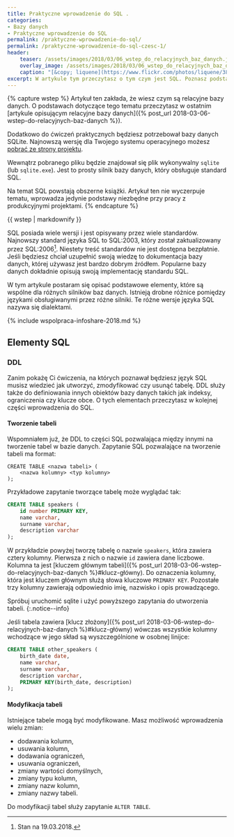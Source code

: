 ```yaml
---
title: Praktyczne wprowadzenie do SQL .
categories:
- Bazy danych
- Praktyczne wprowadzenie do SQL
permalink: /praktyczne-wprowadzenie-do-sql/
permalink: /praktyczne-wprowadzenie-do-sql-czesc-1/
header:
    teaser: /assets/images/2018/03/06_wstep_do_relacyjnych_baz_danych.jpg
    overlay_image: /assets/images/2018/03/06_wstep_do_relacyjnych_baz_danych.jpg
    caption: "[&copy; liquene](https://www.flickr.com/photos/liquene/3802773731/sizes/l)"
excerpt: W artykule tym przeczytasz o tym czym jest SQL. Poznasz podstawowe rodzaje zapytań. Przeczytasz o tym jak tworzyć tabele. Dowiesz się jak pobierać, dodawać, modyfikować i usuwać dane z bazy danych. W artykule znajdziesz sporo praktycznych ćwiczeń, w których będziesz mógł sprawdzić zdobytą wiedzę.
---
```


{% capture wstep %}
Artykuł ten zakłada, że wiesz czym są relacyjne bazy danych. O podstawach dotyczące tego tematu przeczytasz w ostatnim [artykule opisującym relacyjne bazy danych]({% post_url 2018-03-06-wstep-do-relacyjnych-baz-danych %}).

Dodatkowo do ćwiczeń praktycznych będziesz potrzebował bazy danych SQLite. Najnowszą wersję dla Twojego systemu operacyjnego możesz [pobrać ze strony projektu](https://www.sqlite.org/download.html).

Wewnątrz pobranego pliku będzie znajdował się plik wykonywalny `sqlite` (lub `sqlite.exe`). Jest to prosty silnik bazy danych, który obsługuje standard SQL.

Na temat SQL powstają obszerne książki. Artykuł ten nie wyczerpuje tematu, wprowadza jedynie podstawy niezbędne przy pracy z produkcyjnymi projektami.
{% endcapture %}

<div class="notice--info">
  {{ wstep | markdownify }}
</div>


SQL posiada wiele wersji i jest opisywany przez wiele standardów. Najnowszy standard języka SQL to SQL:2003, który został zaktualizowany przez SQL:2006[^aktualny]. Niestety treść standardów nie jest dostępna bezpłatnie. Jeśli będziesz chciał uzupełnić swoją wiedzę to dokumentacja bazy danych, której używasz jest bardzo dobrym źródłem. Popularne bazy danych dokładnie opisują swoją implementację standardu SQL.

[^aktualny]: Stan na 19.03.2018.

W tym artykule postaram się opisać podstawowe elementy, które są wspólne dla różnych silników baz danych. Istnieją drobne różnice pomiędzy językami obsługiwanymi przez różne silniki. Te różne wersje języka SQL nazywa się dialektami.

{% include wspolpraca-infoshare-2018.md %}

## Elementy SQL

### DDL

Zanim pokażę Ci ćwiczenia, na których poznawał będziesz język SQL musisz wiedzieć jak utworzyć, zmodyfikować czy usunąć tabelę. DDL służy także do definiowania innych obiektów bazy danych takich jak indeksy, ograniczenia czy klucze obce. O tych elementach przeczytasz w kolejnej części wprowadzenia do SQL.

#### Tworzenie tabeli

Wspomniałem już, że DDL to części SQL pozwalająca między innymi na tworzenie tabel w bazie danych. Zapytanie SQL pozwalające na tworzenie tabeli ma format:

    CREATE TABLE <nazwa tabeli> (
        <nazwa kolumny> <typ kolumny>
    );

Przykładowe zapytanie tworzące tabelę może wyglądać tak:

```sql
CREATE TABLE speakers (
    id number PRIMARY KEY,
    name varchar,
    surname varchar,
    description varchar
);
```

W przykładzie powyżej tworzę tabelę o nazwie `speakers`, która zawiera cztery kolumny. Pierwsza z nich o nazwie `id` zawiera dane liczbowe. Kolumna ta jest [kluczem głównym tabeli]({% post_url 2018-03-06-wstep-do-relacyjnych-baz-danych %}#klucz-główny). Do oznaczenia kolumny, która jest kluczem głównym służą słowa kluczowe `PRIMARY KEY`. Pozostałe trzy kolumny zawierają odpowiednio imię, nazwisko i opis prowadzącego.

Spróbuj uruchomić sqlite i użyć powyższego zapytania do utworzenia tabeli.
{:.notice--info}

Jeśli tabela zawiera [klucz złożony]({% post_url 2018-03-06-wstep-do-relacyjnych-baz-danych %}#klucz-główny) wówczas wszystkie kolumny wchodzące w jego skład są wyszczególnione w osobnej linijce:

```sql
CREATE TABLE other_speakers (
	birth_date date,
	name varchar,
	surname varchar,
	description varchar,
	PRIMARY KEY(birth_date, description)
);
```

#### Modyfikacja tabeli

Istniejące tabele mogą być modyfikowane. Masz możliwość wprowadzenia wielu zmian:

- dodawania kolumn,
- usuwania kolumn,
- dodawania ograniczeń,
- usuwania ograniczeń,
- zmiany wartości domyślnych,
- zmiany typu kolumn,
- zmiany nazw kolumn,
- zmiany nazwy tabeli.

Do modyfikacji tabel służy zapytanie `ALTER TABLE`.

